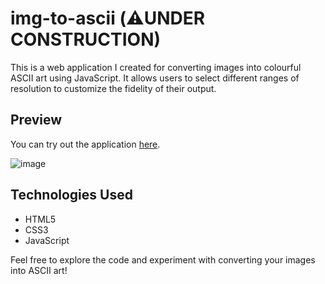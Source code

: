 # img-to-ascii (⚠️UNDER CONSTRUCTION)

This is a web application I created for converting images into colourful ASCII art using JavaScript. It allows users to select different ranges of resolution to customize the fidelity of their output.

## Preview

You can try out the application [here](https://example.com).

![image](https://github.com/andrew1k3/img-to-ascii/assets/95467716/4aa9954a-a9c0-48b9-ba7b-dfeaaa3de9fd)

## Technologies Used

- HTML5
- CSS3
- JavaScript

Feel free to explore the code and experiment with converting your images into ASCII art!
